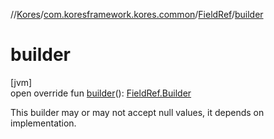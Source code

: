//[Kores](../../../index.md)/[com.koresframework.kores.common](../index.md)/[FieldRef](index.md)/[builder](builder.md)

# builder

[jvm]\
open override fun [builder](builder.md)(): [FieldRef.Builder](-builder/index.md)

This builder may or may not accept null values, it depends on implementation.
